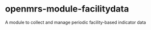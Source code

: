 openmrs-module-facilitydata
===========================

A module to collect and manage periodic facility-based indicator data